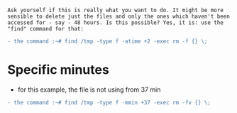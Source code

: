 `Ask yourself if this is really what you want to do. It might be more sensible to delete just the files and only the ones which haven't been accessed for - say - 48 hours. Is this possible? Yes, it is: use the "find" command for that:`

```diff
- the command :~# find /tmp -type f -atime +2 -exec rm -f {} \;
```
# Specific minutes
 - for this example, the file is not using from 37 min
```diff
- the command :~# find /tmp -type f -mmin +37 -exec rm -fv {} \;
```
